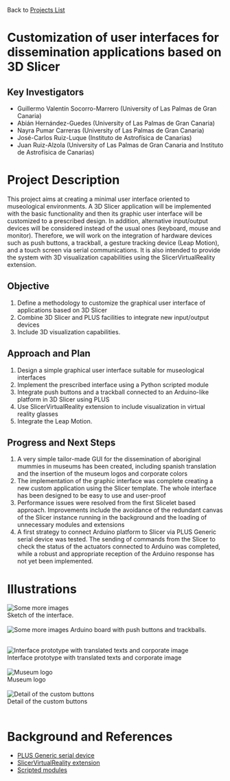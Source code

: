 Back to [Projects List](../../README.md#ProjectsList)

# Customization of user interfaces for dissemination applications based on 3D Slicer

## Key Investigators

- Guillermo Valentín Socorro-Marrero (University of Las Palmas de Gran Canaria)
- Abián Hernández-Guedes (University of Las Palmas de Gran Canaria)
- Nayra Pumar Carreras (University of Las Palmas de Gran Canaria)
- José-Carlos Ruiz-Luque (Instituto de Astrofísica de Canarias)
- Juan Ruiz-Alzola (University of Las Palmas de Gran Canaria and Instituto de Astrofísica de Canarias)

# Project Description

<!-- Add a short paragraph describing the project. -->
This project aims at creating a minimal user interface oriented to museological environments. A 3D Slicer application will be implemented with the basic functionality and then its graphic user interface will be customized to a prescribed design. In addition, alternative input/output devices will be considered instead of the usual ones (keyboard, mouse and monitor). Therefore, we will work on the integration of hardware devices such as push buttons, a trackball, a gesture tracking device (Leap Motion), and a touch screen via serial communications. It is also intended to provide the system with 3D visualization capabilities using the SlicerVirtualReality extension.

## Objective

<!-- Describe here WHAT you would like to achieve (what you will have as end result). -->
1. Define a methodology to customize the graphical user interface of applications based on 3D Slicer
1. Combine 3D Slicer and PLUS facilities to integrate new input/output devices
1. Include 3D visualization capabilities.

## Approach and Plan

<!-- Describe here HOW you would like to achieve the objectives stated above. -->
1. Design a simple graphical user interface suitable for museological interfaces
1. Implement the prescribed interface using a Python scripted module
1. Integrate push buttons and a trackball connected to an Arduino-like platform in 3D Slicer using PLUS
1. Use SlicerVirtualReality extension to include visualization in virtual reality glasses
1. Integrate the Leap Motion.

## Progress and Next Steps

<!-- Update this section as you make progress, describing of what you have ACTUALLY DONE. If there are specific steps that you could not complete then you can describe them here, too. -->
<!-- Describe specific steps you **have actually done**. -->
1. A very simple tailor-made GUI for the dissemination of aboriginal mummies in museums has been created, including spanish translation and the insertion of the museum logos and corporate colors
1. The implementation of the graphic interface was complete creating a new custom application using the Slicer template. The whole interface has been designed to be easy to use and user-proof
1. Performance issues were resolved from the first Slicelet based approach. Improvements include the avoidance of the redundant canvas of the Slicer instance running in the background and the loading of unnecessary modules and extensions
1. A first strategy to connect Arduino platform to Slicer via PLUS Generic serial device was tested. The sending of commands from the Slicer to check the status of the actuators connected to Arduino was completed, while a robust and appropriate reception of the Arduino response has not yet been implemented.

# Illustrations

<!-- Add pictures and links to videos that demonstrate what has been accomplished.
![Description of picture](Example2.jpg)
![Some more images](Example2.jpg)
-->
![Some more images](interfaceSketch.png)<br/>
Sketch of the interface.
<br/>
<br/>
![Some more images](arduinoBoard.jpg)
Arduino board with push buttons and trackballs.
<br/>
<br/>

![Interface prototype with translated texts and corporate image](interf.png)<br/>
Interface prototype with translated texts and corporate image
<br/>
<br/>
![Museum logo](logo.png)<br/>
Museum logo
<br/>
<br/>
![Detail of the custom buttons](botonera.png)<br/>
Detail of the custom buttons
<br/>
<br/>
# Background and References

<!-- If you developed any software, include link to the source code repository. If possible, also add links to sample data, and to any relevant publications. -->
- [PLUS Generic serial device](http://perk-software.cs.queensu.ca/plus/doc/nightly/user/DeviceGenericSerial.html)
- [SlicerVirtualReality extension](http://github.com/KitwareMedical/SlicerVirtualReality)
- [Scripted modules](http://github.com/Slicer/Slicer/tree/master/Extensions/Testing/ScriptedLoadableExtensionTemplate/ScriptedLoadableModuleTemplate)
